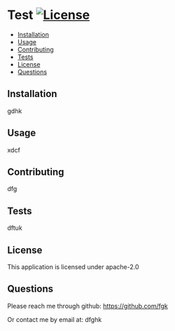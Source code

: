 
# Test [![License](https://img.shields.io/badge/License-Apache_2.0-blue.svg)](https://opensource.org/licenses/Apache-2.0) 
    
- [Installation](#installation)
- [Usage](#usage)
- [Contributing](#contributing)
- [Tests](#tests)
- [License](#license)
- [Questions](#questions)

## Installation
gdhk

## Usage
xdcf

## Contributing
dfg

## Tests

dftuk

## License
This application is licensed under apache-2.0

## Questions
Please reach me through github: https://github.com/fgk


Or contact me by email at: dfghk

